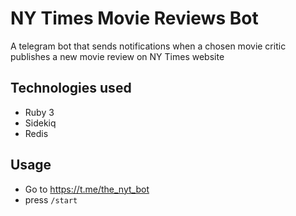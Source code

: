 # NY Times Movie Reviews Bot
A telegram bot that sends notifications when a chosen movie critic publishes a new movie review on NY Times website

## Technologies used
- Ruby 3
- Sidekiq
- Redis

## Usage
- Go to https://t.me/the_nyt_bot
- press `/start`